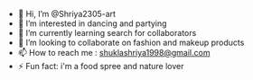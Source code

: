 - 👋 Hi, I’m @Shriya2305-art
- 👀 I’m interested in dancing and partying
- 🌱 I’m currently learning search for collaborators
- 💞️ I’m looking to collaborate on fashion and makeup products
- 📫 How to reach me : shuklashriya1998@gmail.com
- ⚡ Fun fact: i'm a food spree and nature lover

<!---
Shriya2305-art/Shriya2305-art is a ✨ special ✨ repository because its `README.md` (this file) appears on your GitHub profile.
You can click the Preview link to take a look at your changes.
--->

